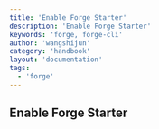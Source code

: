 ```yaml
---
title: 'Enable Forge Starter'
description: 'Enable Forge Starter'
keywords: 'forge, forge-cli'
author: 'wangshijun'
category: 'handbook'
layout: 'documentation'
tags:
  - 'forge'
---
```


## Enable Forge Starter
